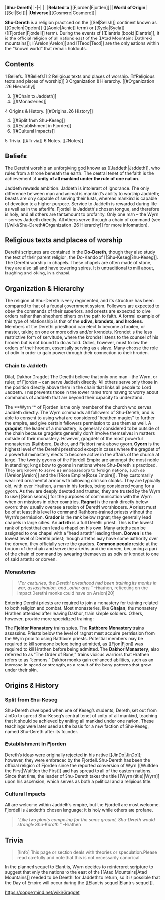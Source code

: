 |**Shu-Dereth**|
|-|-|
||
|**Related to**|[[Fjorden\|Fjorden]]|
|**World of Origin**|[[Sel\|Sel]]|
|**Universe**|[[Cosmere\|Cosmere]]|

**Shu-Dereth** is a religion practiced on the [[Sel\|Selish]] continent known as [[Opelon\|Opelon]] ([[Aonic\|Aonic]] term) or [[Sycla\|Sycla]] ([[Fjorden\|Fjordell]] term). During the events of [[Elantris (book)\|Elantris]], it is the official religion of all nations east of the [[Atad Mountains\|Dathreki mountains]]; [[Arelon\|Arelon]] and [[Teod\|Teod]] are the only nations within the “known world” that remain holdouts. 

## Contents

1 Beliefs. [[#Beliefs]] 
2 Religious texts and places of worship. [[#Religious texts and places of worship]] 
3 Organization & Hierarchy. [[#Organization .26 Hierarchy]] 

3. [[#Chain to Jaddeth]] 
3. [[#Monasteries]] 


4 Origins & History. [[#Origins .26 History]] 

4. [[#Split from Shu-Keseg]] 
4. [[#Establishment in Fjorden]] 
4. [[#Cultural Impacts]] 


5 Trivia. [[#Trivia]] 
6 Notes. [[#Notes]] 


## Beliefs
The Derethi worship an unforgiving god known as [[Jaddeth\|Jaddeth]], who rules from a throne beneath the earth. The central tenet of the faith is the achievement of **unity of all mankind under the rule of one nation**.






Jaddeth rewards ambition.
Jaddeth is intolerant of ignorance.
The only difference between man and animal is mankind’s ability to worship Jaddeth; beasts are only capable of serving their lusts, whereas mankind is capable of devotion to a higher purpose.
Service to Jaddeth is rewarded during life as well as in the afterlife.
Fjordell is Jaddeth's chosen tongue, and therefore is holy, and all others are tantamount to profanity.
Only one man – the Wyrn – serves Jaddeth directly. All others serve through a chain of command (see [[/wiki/Shu-Dereth#Organization .26 Hierarchy]] for more information).
## Religious texts and places of worship
Derethi scriptures are contained in the **Do-Dereth**, though they also study the text of their parent religion, the Do-Kando of [[Shu-Keseg\|Shu-Keseg]].
The Derethi worship in chapels. These chapels are often made of stone, they are also tall and have towering spires. It is untraditional to mill about, laughing and joking, in a chapel.

## Organization & Hierarchy
The religion of Shu-Dereth is very regimented, and its structure has been compared to that of a feudal government system. Followers are expected to obey the commands of their superiors, and priests are expected to give orders rather than shepherd others on the path to faith.
A formal example of this type of relationship is that of the **odivs, krondets, and hrodens**. Members of the Derethi priesthood can elect to become a hroden, or master, taking on one or more odivs and/or krondets. Krondet is the less restrictive form of servitude, where the krondet listens to the counsel of his hroden but is not bound to do as told. Odivs, however, must follow the orders of their hroden, essentially serving as a slave. Many choose the role of odiv in order to gain power through their connection to their hroden.

### Chain to Jaddeth
  Dilaf, Dakhor Gragdet
The Derethi believe that only one man – the Wyrn, or ruler, of Fjorden – can serve Jaddeth directly. All others serve only those in the position directly above them in the chain that links all people to Lord Jaddeth. This prevents those in the lower ranks from having to worry about commands of Jaddeth that are beyond their capacity to understand.

The **Wyrn ** of Fjorden is the only member of the church who serves Jaddeth directly. The Wyrn commands all followers of Shu-Dereth, and is able to consent to using what are considered "heathen magics" to further the empire, and give certain followers permission to use them as well.
A **gragdet**, the leader of a monastery, is generally considered to be outside of the chain because gragdets generally don’t involve themselves in matters outside of their monastery. However, gragdets of the most powerful monasteries (Rathbore, Dakhor, and Fjeldor) rank above gyorn.
**Gyorn** is the highest level of the Derethi priesthood except in cases where the gragdet of a powerful monastery elects to become active in the affairs of the church at large. The twenty gyorns of the Fjordell Empire are amongst the most noble in standing; kings bow to gyorns in nations where Shu-Dereth is practiced. They are known to serve as ambassadors to foreign nations, such as [[Arelon\|Arelon]] and the [[Rose Empire\|Rose Empire]]. They customarily wear red ornamental armor with billowing crimson cloaks. They are typically old, with even Hrathen, a man in his forties, being considered young for a gyorn. As they are deeply devoted and trusted, they are trusted by the Wyrn to use [[Seon\|seons]] for the purposes of communication with the Wyrn when on missions in other countries.
**Ragnat** is the rank directly below gyorn; they usually oversee a region of Derethi worshippers. A priest must be of at least this level to command Rathbore-trained priests without the Wyrn’s permission.
**Grador** is the rank below ragnat; they generally lead chapels in large cities.
An **arteth** is a full Derethi priest. This is the lowest rank of priest that can lead a chapel on his own. Many arteths can be assigned to one chapel with a “head arteth” leading them.
**Dorven** is the lowest level of Derethi priest; though arteths may have some authority over the dorven, they officially serve the gradors.
**Common people** reside at the bottom of the chain and serve the arteths and the dorven, becoming a part of the chain of command by swearing themselves as odiv or krondet to one of said arteths or dorven.
### Monasteries
>“*For centuries, the Derethi priesthood had been training its monks in war, assassination, and…other arts.*”
\-Hrathen, reflecting on the impact Derethi monks could have on Arelon[20]


Entering Derethi priests are required to join a monastery for training related to both religion and combat. Most monasteries, like **Ghajan**, the monastery Hrathen attended after leaving Dakhor, train simple soldiers. Others, however, provide more specialized training:

The **Fjeldor Monastery** trains spies.
The **Rathbore Monastery** trains assassins. 
Priests below the level of ragnat must acquire permission from the Wyrn prior to using Rathbore priests.
Potential members may be required to kill someone before being admitted, as [[Fjon\|Fjon]] was required to kill Hrathen before being admitted.
The **Dakhor Monastery**, also referred to as “The Order of Bone,” trains vicious warriors that Hrathen refers to as “demons.” Dakhor monks gain enhanced abilities, such as an increase in speed or strength, as a result of the bony patterns that grow under their skin.

## Origins & History
### Split from Shu-Keseg
Shu-Dereth developed when one of Keseg’s students, Dereth, set out from JinDo to spread Shu-Keseg’s central tenet of unity of all mankind, teaching that it should be achieved by uniting all mankind under one nation. These teachings were later used as the basis for a new faction of Shu-Keseg, named Shu-Dereth after its founder.

### Establishment in Fjorden
Dereth’s ideas were originally rejected in his native [[JinDo\|JinDo]]; however, they were embraced by the Fjordell. Shu-Dereth has been the official religion of Fjorden since the reported conversion of Wyrn [[Wulfden the First\|Wulfden the First]] and has spread to all of the eastern nations. Since that time, the leader of Shu-Dereth takes the title [[Wyrn (title)\|Wyrn]] upon his ascension, which serves as both a political and a religious title.

### Cultural Impacts

All are welcome within Jaddeth’s empire, but the Fjordell are most welcome.
Fjordell is Jaddeth’s chosen language; it is holy while others are profane.
>“*Like two plants competing for the same ground, Shu-Dereth would strangle Shu-Korath.*”
\-Hrathen



## Trivia
> [!info] This page or section deals with theories or speculation.Please read carefully and note that this is not necessarily canonical.

In the planned sequel to Elantris, Wyrn decides to reinterpret scripture to suggest that only the nations to the east of the [[Atad Mountains\|Atad Mountains]] needed to be Derethi for Jaddeth to return, so it is possible that the Day of Empire will occur during the [[Elantris sequel\|Elantris sequel]].


https://coppermind.net/wiki/Gragdet